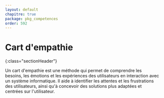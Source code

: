 ```yaml
---
layout: default
chapitre: true
package: pkg_competences
order: 592
---
```



# Cart d'empathie 
{:class="sectionHeader"}

<!-- note -->

Un cart d'empathie est une méthode qui permet de comprendre les besoins, les émotions et les expériences des utilisateurs en interaction avec un système informatique.
Il aide à identifier les attentes et les frustrations des utilisateurs, ainsi qu'à concevoir des solutions plus adaptées et centrées sur l'utilisateur.

<!-- new slide -->